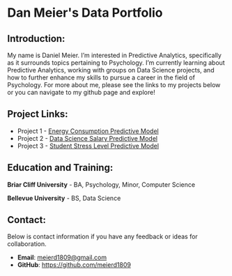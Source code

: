 # Dan Meier's Data Portfolio

## Introduction:

My name is Daniel Meier. I’m interested in Predictive Analytics, specifically as it surrounds topics pertaining to 
Psychology. I’m currently learning about Predictive Analytics, working with groups on Data Science projects, and how to
further enhance my skills to pursue a career in the field of Psychology. For more about me, please see the links 
to my projects below or you can navigate to my github page and explore!


## Project Links:
- Project 1 - [Energy Consumption Predictive Model](https://github.com/meierd1809/DSC-450-Applied-Data-Science/tree/main/Projects/Project%201)
- Project 2 - [Data Science Salary Predictive Model](https://github.com/meierd1809/DSC-450-Applied-Data-Science/tree/main/Projects/Project%202)
- Project 3 - [Student Stress Level Predictive Model](https://github.com/meierd1809/DSC-450-Applied-Data-Science/tree/main/Projects/Project%203)

## Education and Training:
**Briar Cliff University** - BA, Psychology, Minor, Computer Science

**Bellevue University** - BS, Data Science


## Contact:
Below is contact information if you have any feedback or ideas for collaboration.
- **Email**: meierd1809@gmail.com
- **GitHub**: https://github.com/meierd1809
